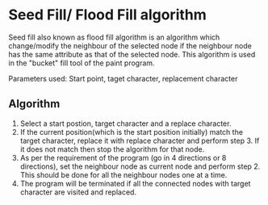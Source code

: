 # Seed Fill/ Flood Fill algorithm
  Seed fill also known as flood fill algorithm is an algorithm which change/modify the neighbour of the selected node if the neighbour node has the same attribute as that of the selected node.
  This algorithm is used in the "bucket" fill tool of the paint program.
  
  Parameters used: Start point, taget character, replacement character
  ## Algorithm
  1.  Select a start postion, target character and a replace character.
  2.  If the current position(which is the start position initially) match the target character, replace it with replace character and perform step 3. If it does not match then stop the algorithm for that node.
  3.  As per the requirement of the program (go in 4 directions or 8 directions), set the neighbour node as current node and perform step 2. This should be done for all the neighbour nodes one at a time.
  4.  The program will be terminated if all the connected nodes with target character are visited and replaced.
